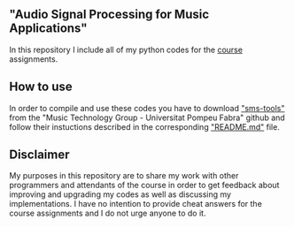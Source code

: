 ## "Audio Signal Processing for Music Applications"
In this repository I include all of my python codes for the [course](https://www.coursera.org/learn/audio-signal-processing) assignments.


## How to use
In order to compile and use these codes you have to download ["sms-tools"](https://github.com/MTG/sms-tools) from the "Music Technology Group - Universitat Pompeu Fabra" github and follow their instuctions described in the corresponding ["README.md"](https://github.com/MTG/sms-tools/blob/master/README.md) file.


## Disclaimer
My purposes in this repository are to share my work with other programmers and attendants of the course in order to get feedback about improving and upgrading my codes as well as discussing my implementations. I have no intention to provide cheat answers for the course assignments and Ι do not urge anyone to do it.
